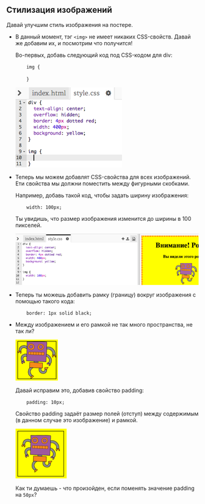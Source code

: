 ## Стилизация изображений

Давай улучшим стиль изображения на постере.

+ В данный момент, тэг `<img>` не имеет никаких CSS-свойств. Давай же добавим их, и посмотрим что получится!
    
    Во-первых, добавь следующий код под CSS-кодом для div:
    ```
        img {
        
        }
    ```    
    
    ![скриншот](images/wanted-img-css.png)

+ Теперь мы можем добавлят CSS-свойства для всех изображений. Ети свойства мы должни поместить между фигурными скобками.
    
    Например, добавь такой код, чтобы задать ширину изображения:
    ```
        width: 100px;
    ```    
    
    Ты увидишь, что размер изображения изменится до ширины в 100 пикселей.
    
    ![скриншот](images/wanted-img-width.png)

+ Теперь ты можешь добавить рамку (границу) вокруг изображения с помощью такого кода:
    ```
        border: 1px solid black;
    ```    

+ Между изображением и его рамкой не так много пространства, не так ли?
    
    ![скриншот](images/wanted-img-border.png)
    
    Давай исправим это, добавив свойство padding:
    ```
        padding: 10px;
    ```    
    
    Свойство padding задаёт размер полей (отступ) между содержимым (в данном случае это изображение) и рамкой.
    
    ![скриншот](images/wanted-img-padding.png)
    
    Как ти думаешь - что произойден, если поменять значение padding на `50px`?
